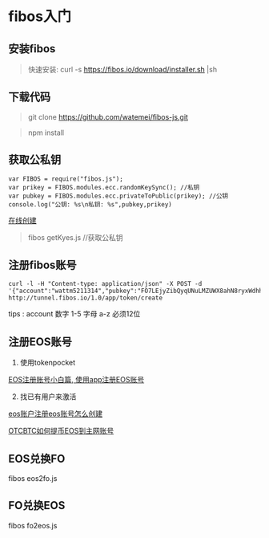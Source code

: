 # fibos入门

## 安装fibos

> 快速安装: curl -s https://fibos.io/download/installer.sh |sh

## 下载代码

> git clone https://github.com/watemei/fibos-js.git

> npm install

## 获取公私钥

```
var FIBOS = require("fibos.js");
var prikey = FIBOS.modules.ecc.randomKeySync(); //私钥
var pubkey = FIBOS.modules.ecc.privateToPublic(prikey); //公钥
console.log("公钥: %s\n私钥: %s",pubkey,prikey)
```
[在线创建](https://fibos.xyz/)

> fibos getKyes.js //获取公私钥

## 注册fibos账号

```
curl -l -H "Content-type: application/json" -X POST -d '{"account":"wattm5211314","pubkey":"FO7LEjyZibQyqUNuLMZUWX8ahN8ryxWdhh59NfBD2n2HSAn3vpYd"}' http://tunnel.fibos.io/1.0/app/token/create
```

tips : account 数字 1-5 字母 a-z 必须12位

## 注册EOS账号

1. 使用tokenpocket

[EOS注册账号小白篇, 使用app注册EOS账号](https://blog.csdn.net/itleaks/article/details/80797129)

2. 找已有用户来激活

[eos账户注册eos账号怎么创建](https://jingyan.baidu.com/article/380abd0a2e95bf1d90192cc9.html)

[OTCBTC如何提币EOS到主网账号](https://support.otcbtc.com/hc/zh-cn/articles/360005164851-如何提币EOS到主网账号)

## EOS兑换FO

fibos eos2fo.js

## FO兑换EOS

fibos fo2eos.js

